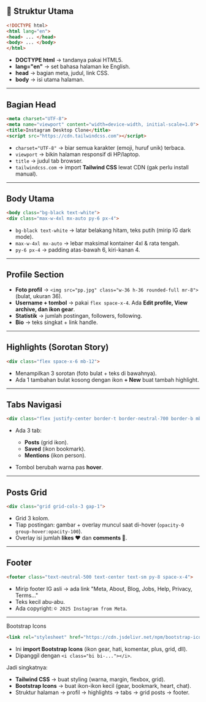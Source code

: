 ## 🔹 Struktur Utama

```html
<!DOCTYPE html>
<html lang="en">
<head> ... </head>
<body> ... </body>
</html>
```

* **DOCTYPE html** → tandanya pakai HTML5.
* **lang="en"** → set bahasa halaman ke English.
* **head** → bagian meta, judul, link CSS.
* **body** → isi utama halaman.

---

## Bagian Head

```html
<meta charset="UTF-8">
<meta name="viewport" content="width=device-width, initial-scale=1.0">
<title>Instagram Desktop Clone</title>
<script src="https://cdn.tailwindcss.com"></script>
```

* `charset="UTF-8"` → biar semua karakter (emoji, huruf unik) terbaca.
* `viewport` → bikin halaman responsif di HP/laptop.
* `title` → judul tab browser.
* `tailwindcss.com` → import **Tailwind CSS** lewat CDN (gak perlu install manual).

---

## Body Utama

```html
<body class="bg-black text-white">
<div class="max-w-4xl mx-auto py-6 px-4">
```

* `bg-black text-white` → latar belakang hitam, teks putih (mirip IG dark mode).
* `max-w-4xl mx-auto` → lebar maksimal kontainer 4xl & rata tengah.
* `py-6 px-4` → padding atas-bawah 6, kiri-kanan 4.

---

## Profile Section

* **Foto profil** → `<img src="pp.jpg" class="w-36 h-36 rounded-full mr-8">` (bulat, ukuran 36).
* **Username + tombol** → pakai `flex space-x-4`. Ada **Edit profile, View archive, dan ikon gear**.
* **Statistik** → jumlah postingan, followers, following.
* **Bio** → teks singkat + link handle.

---

## Highlights (Sorotan Story)

```html
<div class="flex space-x-6 mb-12">
```

* Menampilkan 3 sorotan (foto bulat + teks di bawahnya).
* Ada 1 tambahan bulat kosong dengan ikon **+ New** buat tambah highlight.

---

## Tabs Navigasi

```html
<div class="flex justify-center border-t border-neutral-700 border-b mb-6">
```

* Ada 3 tab:

  * **Posts** (grid ikon).
  * **Saved** (ikon bookmark).
  * **Mentions** (ikon person).
* Tombol berubah warna pas **hover**.

---

## Posts Grid

```html
<div class="grid grid-cols-3 gap-1">
```

* Grid 3 kolom.
* Tiap postingan: gambar + overlay muncul saat di-hover (`opacity-0 group-hover:opacity-100`).
* Overlay isi jumlah **likes ❤️** dan **comments 💬**.

---

## Footer

```html
<footer class="text-neutral-500 text-center text-sm py-8 space-x-4">
```

* Mirip footer IG asli → ada link "Meta, About, Blog, Jobs, Help, Privacy, Terms..."
* Teks kecil abu-abu.
* Ada copyright: `© 2025 Instagram from Meta`.

---

Bootstrap Icons

```html
<link rel="stylesheet" href="https://cdn.jsdelivr.net/npm/bootstrap-icons@1.11.1/font/bootstrap-icons.css">
```

* Ini **import Bootstrap Icons** (ikon gear, hati, komentar, plus, grid, dll).
* Dipanggil dengan `<i class="bi bi-..."></i>`.

Jadi singkatnya:

* **Tailwind CSS** → buat styling (warna, margin, flexbox, grid).
* **Bootstrap Icons** → buat ikon-ikon kecil (gear, bookmark, heart, chat).
* Struktur halaman → profil → highlights → tabs → grid posts → footer.
